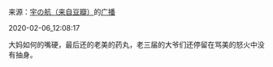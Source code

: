 来源：[宇の航（来自豆瓣）](https://www.douban.com/people/yuhang123302/)的[广播](https://www.douban.com/people/yuhang123302/status/2793675778/)


2020-02-06_12:08:17


大妈如何的嘴硬，最后还的老美的药丸，老三届的大爷们还停留在骂美的怒火中没有抽身。
